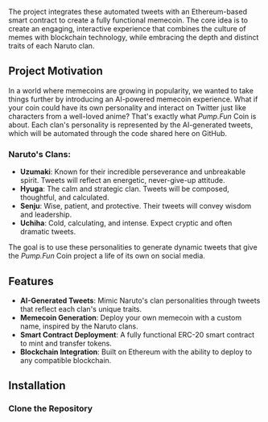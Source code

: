 The project integrates these automated tweets with an Ethereum-based smart contract to create a fully functional memecoin. The core idea is to create an engaging, interactive experience that combines the culture of memes with blockchain technology, while embracing the depth and distinct traits of each Naruto clan.

## Project Motivation

In a world where memecoins are growing in popularity, we wanted to take things further by introducing an AI-powered memecoin experience. What if your coin could have its own personality and interact on Twitter just like characters from a well-loved anime? That's exactly what *Pump.Fun* Coin is about. Each clan's personality is represented by the AI-generated tweets, which will be automated through the code shared here on GitHub.

### Naruto's Clans:
- **Uzumaki**: Known for their incredible perseverance and unbreakable spirit. Tweets will reflect an energetic, never-give-up attitude.
- **Hyuga**: The calm and strategic clan. Tweets will be composed, thoughtful, and calculated.
- **Senju**: Wise, patient, and protective. Their tweets will convey wisdom and leadership.
- **Uchiha**: Cold, calculating, and intense. Expect cryptic and often dramatic tweets.

The goal is to use these personalities to generate dynamic tweets that give the *Pump.Fun* Coin project a life of its own on social media.

## Features

- **AI-Generated Tweets**: Mimic Naruto's clan personalities through tweets that reflect each clan's unique traits.
- **Memecoin Generation**: Deploy your own memecoin with a custom name, inspired by the Naruto clans.
- **Smart Contract Deployment**: A fully functional ERC-20 smart contract to mint and transfer tokens.
- **Blockchain Integration**: Built on Ethereum with the ability to deploy to any compatible blockchain.

## Installation

### Clone the Repository
